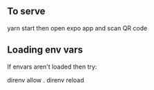 ## To serve

yarn start
then open expo app and scan QR code

## Loading env vars

If envars aren't loaded then try:

direnv allow .
direnv reload
